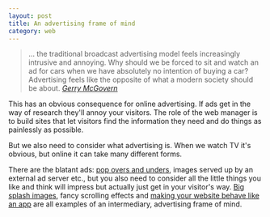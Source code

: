 ```yaml
---
layout: post
title: An advertising frame of mind
category: web
---
```


> &hellip; the traditional broadcast advertising model feels increasingly intrusive and annoying. Why should we be forced to sit and watch an ad for cars when we have absolutely no intention of buying a car? Advertising feels like the opposite of what a modern society should be about. <cite>[Gerry McGovern](http://www.gerrymcgovern.com/new-thinking/problem-trying-get-attention)</cite>


This has an obvious consequence for online advertising. If ads get in the way of research they'll annoy your visitors. The role of the web manager is to build sites that let visitors find the information they need and do things as painlessly as possible.

But we also need to consider what advertising is. When we watch TV it's obvious, but online it can take many different forms.

There are the blatant ads: [pop overs and unders](http://leonpaternoster.com/2011/02/pop-ups/), images served up by an external ad server etc., but you also need to consider all the little things you like and think will impress but actually just get in your visitor's way. [Big splash images](http://leonpaternoster.com/2012/03/links-and-adverts/), fancy scrolling effects and [making your website behave like an app](http://www.usabilitypost.com/2012/12/05/news-sites-redesign-trend/) are all examples of an intermediary, advertising frame of mind.
